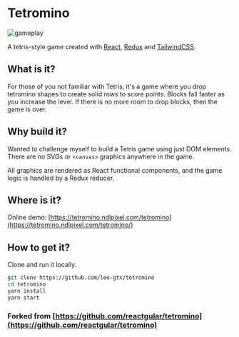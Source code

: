 # Tetromino

![gameplay](media/tetromino-sample.gif)

A tetris-style game created with [React](https://reactjs.org/), [Redux](https://react-redux.js.org/) and [TailwindCSS](https://tailwindcss.com/).

## What is it?

For those of you not familiar with Tetris, it's a game where you drop tetromino shapes to create solid rows to score points. Blocks
fall faster as you increase the level. If there is no more room to drop blocks, then the game is over.

## Why build it?

Wanted to challenge myself to build a Tetris game using just DOM elements.
There are no SVGs or `<canvas>` graphics anywhere in the game.

All graphics are rendered as React functional components, and the game logic is handled by a Redux reducer.

## Where is it?

Online demo: [https://tetromino.ndlpixel.com/tetromino](https://tetromino.ndlpixel.com/tetromino/)

## How to get it?

Clone and run it locally.

```bash
git clone https://github.com/leo-gtx/tetromino
cd tetromino
yarn install
yarn start
```
### Forked from [https://github.com/reactgular/tetromino](https://github.com/reactgular/tetromino)